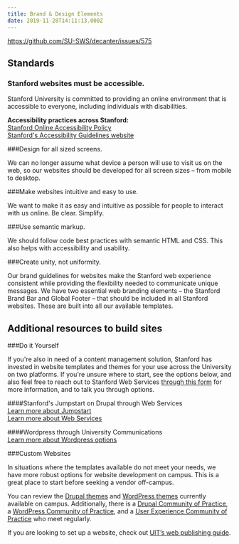 ```yaml
---
title: Brand & Design Elements
date: 2019-11-28T14:11:13.000Z
---
```

https://github.com/SU-SWS/decanter/issues/575

## Standards

### Stanford websites must be accessible.

Stanford University is committed to providing an online environment that is accessible to everyone, including individuals with disabilities.

**Accessibility practices across Stanford:** \
[Stanford Online Accessibility Policy](https://ucomm.stanford.edu/policies/accessibility-policy/)\
[Stanford's Accessibility Guidelines website](https://soap.stanford.edu/)

###Design for all sized screens.

We can no longer assume what device a person will use to visit us on the web, so our websites should be developed for all screen sizes – from mobile to desktop.

###Make websites intuitive and easy to use.

We want to make it as easy and intuitive as possible for people to interact with us online. Be clear. Simplify.

###Use semantic markup.

We should follow code best practices with semantic HTML and CSS. This also helps with accessibility and usability.

###Create unity, not uniformity.

Our brand guidelines for websites make the Stanford web experience consistent while providing the flexibility needed to communicate unique messages. We have two essential web branding elements – the Stanford Brand Bar and Global Footer – that should be included in all Stanford websites. These are built into all our available templates.

## Additional resources to build sites

###Do it Yourself

If you're also in need of a content management solution, Stanford has invested in website templates and themes for your use across the University on two platforms. If you're unsure where to start, see the options below, and also feel free to reach out to Stanford Web Services [through this form](https://docs.google.com/forms/u/1/d/e/1FAIpQLSdZ8N06DW8LOKdGlcCfUIF8q8rQILh4A697qR5SoZ6-eWfG7g/viewform) for more information, and to talk you through options. 

####Stanford's Jumpstart on Drupal through Web Services \
[Learn more about Jumpstart](https://sites-jumpstart.stanford.edu/)\
[Learn more about Web Services](https://uit.stanford.edu/sws)

####Wordpress through University Communications \
[Learn more about Wordpress options](https://identity.stanford.edu/web-mobile.html)

###Custom Websites 

In situations where the templates available do not meet your needs, we have more robust options for website development on campus. This is a great place to start before seeking a vendor off-campus.

You can review the [Drupal themes](https://drupalthemes.stanford.edu/) and [WordPress themes](http://wordpressthemes.stanford.edu/) currently available on campus. Additionally, there is a [Drupal Community of Practice](https://opensource.stanford.edu/drupallers-cop), a [WordPress Community of Practice](http://wpcop.stanford.edu/), and a [User Experience Community of Practice](https://ux.stanford.edu/) who meet regularly.

If you are looking to set up a website, check out [UIT’s web publishing guide](https://uit.stanford.edu/guide/website).
